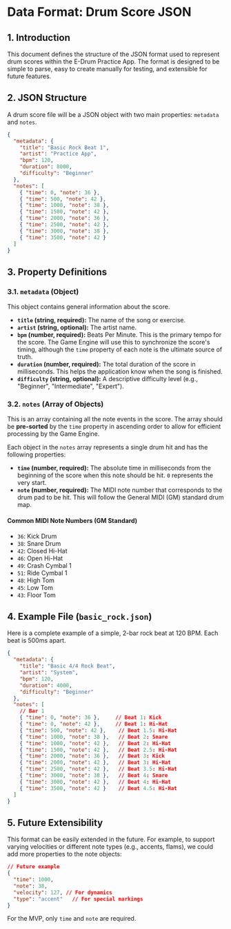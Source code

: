 # Data Format: Drum Score JSON

## 1. Introduction

This document defines the structure of the JSON format used to represent drum scores within the E-Drum Practice App. The format is designed to be simple to parse, easy to create manually for testing, and extensible for future features.

## 2. JSON Structure

A drum score file will be a JSON object with two main properties: `metadata` and `notes`.

```json
{
  "metadata": {
    "title": "Basic Rock Beat 1",
    "artist": "Practice App",
    "bpm": 120,
    "duration": 8000,
    "difficulty": "Beginner"
  },
  "notes": [
    { "time": 0, "note": 36 },
    { "time": 500, "note": 42 },
    { "time": 1000, "note": 38 },
    { "time": 1500, "note": 42 },
    { "time": 2000, "note": 36 },
    { "time": 2500, "note": 42 },
    { "time": 3000, "note": 38 },
    { "time": 3500, "note": 42 }
  ]
}
```

## 3. Property Definitions

### 3.1. `metadata` (Object)

This object contains general information about the score.

*   **`title` (string, required):** The name of the song or exercise.
*   **`artist` (string, optional):** The artist name.
*   **`bpm` (number, required):** Beats Per Minute. This is the primary tempo for the score. The Game Engine will use this to synchronize the score's timing, although the `time` property of each note is the ultimate source of truth.
*   **`duration` (number, required):** The total duration of the score in milliseconds. This helps the application know when the song is finished.
*   **`difficulty` (string, optional):** A descriptive difficulty level (e.g., "Beginner", "Intermediate", "Expert").

### 3.2. `notes` (Array of Objects)

This is an array containing all the note events in the score. The array should be **pre-sorted** by the `time` property in ascending order to allow for efficient processing by the Game Engine.

Each object in the `notes` array represents a single drum hit and has the following properties:

*   **`time` (number, required):** The absolute time in milliseconds from the beginning of the score when this note should be hit. `0` represents the very start.
*   **`note` (number, required):** The MIDI note number that corresponds to the drum pad to be hit. This will follow the General MIDI (GM) standard drum map.

#### Common MIDI Note Numbers (GM Standard)
*   `36`: Kick Drum
*   `38`: Snare Drum
*   `42`: Closed Hi-Hat
*   `46`: Open Hi-Hat
*   `49`: Crash Cymbal 1
*   `51`: Ride Cymbal 1
*   `48`: High Tom
*   `45`: Low Tom
*   `43`: Floor Tom

## 4. Example File (`basic_rock.json`)

Here is a complete example of a simple, 2-bar rock beat at 120 BPM. Each beat is 500ms apart.

```json
{
  "metadata": {
    "title": "Basic 4/4 Rock Beat",
    "artist": "System",
    "bpm": 120,
    "duration": 4000,
    "difficulty": "Beginner"
  },
  "notes": [
    // Bar 1
    { "time": 0, "note": 36 },     // Beat 1: Kick
    { "time": 0, "note": 42 },     // Beat 1: Hi-Hat
    { "time": 500, "note": 42 },    // Beat 1.5: Hi-Hat
    { "time": 1000, "note": 38 },   // Beat 2: Snare
    { "time": 1000, "note": 42 },   // Beat 2: Hi-Hat
    { "time": 1500, "note": 42 },   // Beat 2.5: Hi-Hat
    { "time": 2000, "note": 36 },   // Beat 3: Kick
    { "time": 2000, "note": 42 },   // Beat 3: Hi-Hat
    { "time": 2500, "note": 42 },   // Beat 3.5: Hi-Hat
    { "time": 3000, "note": 38 },   // Beat 4: Snare
    { "time": 3000, "note": 42 },   // Beat 4: Hi-Hat
    { "time": 3500, "note": 42 }    // Beat 4.5: Hi-Hat
  ]
}
```

## 5. Future Extensibility

This format can be easily extended in the future. For example, to support varying velocities or different note types (e.g., accents, flams), we could add more properties to the note objects:

```json
// Future example
{
  "time": 1000,
  "note": 38,
  "velocity": 127, // For dynamics
  "type": "accent"   // For special markings
}
```
For the MVP, only `time` and `note` are required.